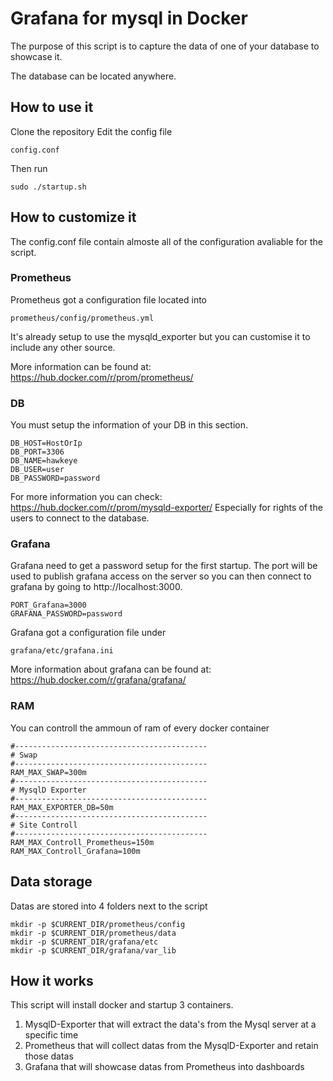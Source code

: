 # Grafana for mysql in Docker
The purpose of this script is to capture the data of one of your database to showcase it.

The database can be located anywhere.
## How to use it
Clone the repository
Edit the config file

    config.conf

Then run

    sudo ./startup.sh

## How to customize it
The config.conf file contain almoste all of the configuration avaliable for the script.

### Prometheus

Prometheus got a configuration file located into

    prometheus/config/prometheus.yml

It's already setup to use the mysqld_exporter but you can customise it to include any other source.

More information can be found at:
https://hub.docker.com/r/prom/prometheus/

### DB

You must setup the information of your DB in this section.

    DB_HOST=HostOrIp
    DB_PORT=3306
    DB_NAME=hawkeye
    DB_USER=user
    DB_PASSWORD=password

For more information you can check:
https://hub.docker.com/r/prom/mysqld-exporter/
Especially for rights of the users to connect to the database.

### Grafana

Grafana need to get a password setup for the first startup.
The port will be used to publish grafana access on the server so you can then connect to grafana by going to http://localhost:3000.


    PORT_Grafana=3000
    GRAFANA_PASSWORD=password

Grafana got a configuration file under

    grafana/etc/grafana.ini
More information about grafana can be found at:
https://hub.docker.com/r/grafana/grafana/

### RAM
You can controll the ammoun of ram of every docker container

    #-------------------------------------------
    # Swap
    #-------------------------------------------
    RAM_MAX_SWAP=300m
    #-------------------------------------------
    # MysqlD Exporter
    #-------------------------------------------
    RAM_MAX_EXPORTER_DB=50m
    #-------------------------------------------
    # Site Controll
    #-------------------------------------------
    RAM_MAX_Controll_Prometheus=150m
    RAM_MAX_Controll_Grafana=100m

## Data storage

Datas are stored into 4 folders next to the script

    mkdir -p $CURRENT_DIR/prometheus/config
    mkdir -p $CURRENT_DIR/prometheus/data
    mkdir -p $CURRENT_DIR/grafana/etc
    mkdir -p $CURRENT_DIR/grafana/var_lib

## How it works

This script will install docker and startup 3 containers.

 1. MysqlD-Exporter that will extract the data's from the Mysql server at a specific time
 2. Prometheus that will collect datas from the MysqlD-Exporter and retain those datas
 3. Grafana that will showcase datas from Prometheus into dashboards


